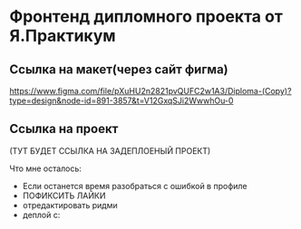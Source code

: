 # Фронтенд дипломного проекта от Я.Практикум

## Ссылка на макет(через сайт фигма) 
https://www.figma.com/file/pXuHU2n2821pvQUFC2w1A3/Diploma-(Copy)?type=design&node-id=891-3857&t=V12GxqSJi2WwwhOu-0

## Ссылка на проект
(ТУТ БУДЕТ ССЫЛКА НА ЗАДЕПЛОЕНЫЙ ПРОЕКТ)

Что мне осталось:
* Если останется время разобраться с ошибкой в профиле
* ПОФИКСИТЬ ЛАЙКИ
* отредактировать ридми
* деплой с: